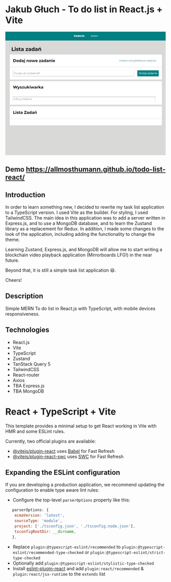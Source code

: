 # Jakub Głuch - To do list in React.js + Vite

![To do list Demo](public/gif/Animation.gif)

## Demo https://allmosthumann.github.io/todo-list-react/

## Introduction

In order to learn something new, I decided to rewrite my task list application to a TypeScript version. I used Vite as the builder. For styling, I used TailwindCSS. The main idea in this application was to add a server written in Express.js, and to use a MongoDB database, and to learn the Zustand library as a replacement for Redux. In addition, I made some changes to the look of the application, including adding the functionality to change the theme.

Learning Zustand, Express.js, and MongoDB will allow me to start writing a blockchain video playback application (Mirrorboards LFG!) in the near future.

Beyond that, it is still a simple task list application 😆.

Cheers!

## Description

Simple MERN To do list in React.js with TypeScript, with mobile devices responsiveness.

## Technologies

- React.js
- Vite
- TypeScript
- Zustand
- TanStack Query 5
- TailwindCSS
- React-router
- Axios
- TBA Express.js
- TBA MongoDB

# React + TypeScript + Vite

This template provides a minimal setup to get React working in Vite with HMR and some ESLint rules.

Currently, two official plugins are available:

- [@vitejs/plugin-react](https://github.com/vitejs/vite-plugin-react/blob/main/packages/plugin-react/README.md) uses [Babel](https://babeljs.io/) for Fast Refresh
- [@vitejs/plugin-react-swc](https://github.com/vitejs/vite-plugin-react-swc) uses [SWC](https://swc.rs/) for Fast Refresh

## Expanding the ESLint configuration

If you are developing a production application, we recommend updating the configuration to enable type aware lint rules:

- Configure the top-level `parserOptions` property like this:

```js
   parserOptions: {
    ecmaVersion: 'latest',
    sourceType: 'module',
    project: ['./tsconfig.json', './tsconfig.node.json'],
    tsconfigRootDir: __dirname,
   },
```

- Replace `plugin:@typescript-eslint/recommended` to `plugin:@typescript-eslint/recommended-type-checked` or `plugin:@typescript-eslint/strict-type-checked`
- Optionally add `plugin:@typescript-eslint/stylistic-type-checked`
- Install [eslint-plugin-react](https://github.com/jsx-eslint/eslint-plugin-react) and add `plugin:react/recommended` & `plugin:react/jsx-runtime` to the `extends` list

